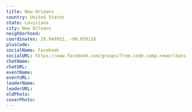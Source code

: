 ```yaml
---
title: New Orleans
country: United States
state: Louisiana
city: New Orleans
neighborhood: 
coordinates: 29.949932, -90.070116
plusCode:
socialName: Facebook
socialURL: https://www.facebook.com/groups/free.code.camp.neworleans
chatName:
chatURL:
eventName:
eventURL:
leaderName:
leaderURL:
oldPhoto: 
coverPhoto:
---
```

